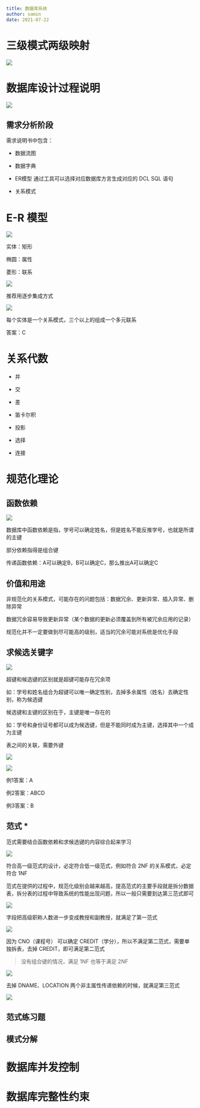 ```yaml
title: 数据库系统
author: samin
date: 2021-07-22
```

# 三级模式两级映射

![](./pic/DBMS三级方式两级映射.png)

# 数据库设计过程说明

![](./pic/数据库的设计过程.png)

## 需求分析阶段

需求说明书中包含：

- 数据流图

- 数据字典

- ER模型
通过工具可以选择对应数据库方言生成对应的 DCL SQL 语句

- 关系模式

# E-R 模型

![](./pic/ER模型示例.png)

实体：矩形

椭圆：属性

菱形：联系

![](./pic/ER图绘制方式.png)

推荐用逐步集成方式

![](./pic/ER关系模式.png)

每个实体是一个关系模式，三个以上的组成一个多元联系

答案：C

# 关系代数

- 并

- 交

- 差

- 笛卡尔积

- 投影

- 选择

- 连接

# 规范化理论

## 函数依赖

![](./pic/函数依赖.png)

数据库中函数依赖是指，学号可以确定姓名，但是姓名不能反推学号，也就是所谓的主键

部分依赖指得是组合键

传递函数依赖：A可以确定B，B可以确定C，那么推出A可以确定C

## 价值和用途

非规范化的关系模式，可能存在的问题包括：数据冗余、更新异常、插入异常、删除异常

数据冗余容易导致更新异常（某个数据的更新必须覆盖到所有被冗余应用的记录）

规范化并不一定要做到尽可能高的级别，适当的冗余可能对系统是优化手段

## 求候选关键字

![](./pic/数据库规范化理论的键.png)

超键和候选键的区别就是超键可能存在冗余项

如：学号和姓名组合为超键可以唯一确定性别，去掉多余属性（姓名）去确定性别，称为候选键

候选键和主键的区别在于，主键是唯一存在的

如：学号和身份证号都可以成为候选键，但是不能同时成为主键，选择其中一个成为主键

表之间的关联，需要外键

![](./pic/求候选键.png)

![](./pic/求候选键试题.png)

例1答案：A

例2答案：ABCD

例3答案：B

## 范式 *

范式需要结合函数依赖和求候选键的内容综合起来学习

![](./pic/范式.png)

符合高一级范式的设计，必定符合低一级范式，例如符合 2NF 的关系模式，必定符合 1NF

范式在提供的过程中，规范化级别会越来越高，提高范式的主要手段就是拆分数据表，拆分表的过程中导致系统的性能出现问题，所以一般只需要到达第三范式即可

![](./pic/1NF.png)

字段把高级职称人数进一步变成教授和副教授，就满足了第一范式

![](./pic/2NF.png)

因为 CNO（课程号） 可以确定 CREDIT（学分），所以不满足第二范式，需要单独拆表，去掉 CREDIT，即可满足第二范式

> 没有组合键的情况，满足 1NF 也等于满足 2NF

![](./pic/3NF.png)

去掉 DNAME、LOCATION 两个非主属性传递依赖的时候，就满足第三范式

![](./pic/BCNF.png)

## 范式练习题

## 模式分解

# 数据库并发控制

# 数据库完整性约束